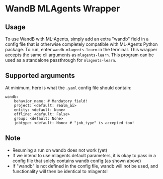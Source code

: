 # WandB MLAgents Wrapper

## Usage
To use WandB with ML-Agents, simply add an extra "wandb" field in a config file that is otherwise completely compatible with ML-Agents Python package.
To run, enter `wandb-mlagents-learn` in the terminal. This wrapper accepts the same cli arguments as `mlagents-learn`. This program can be used as a standalone passthrough for `mlagents-learn`.

## Supported arguments
At minimum, here is what the `.yaml` config file should contain:
```
wandb:
    behavior_name: # Mandatory field!
    project: <default: realm_ai>
    entity: <default: None>
    offline: <default: False>
    group: <default: None>
    jobtype: <default: None> # "job_type" is accepted too! 
```

## Note
- Resuming a run on wandb does not work (yet)
- If we intend to use mlagents default parameters, it is okay to pass in a config file that solely contains wandb config (as shown above)
- If "wandb" is not defined in the config file, wandb will not be used, and functionality will then be identical to mlagents!